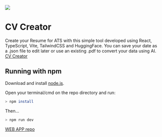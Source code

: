 <img src="https://www.richardborges.dev/static/img/projects/cv-creator.webp">

# CV Creator

Create your Resume for ATS with this simple tool developed using React, TypeScript, Vite, TailwindCSS and HuggingFace.
You can save your date as a .json file to edit later or use an existing .pdf to convert your data using AI.
[CV Creator](https://www.cvcreator.richardborges.dev/)

## Running with npm

Download and install [node.js](https://nodejs.org/en).

Open your terminal/cmd on the repo directory and run:

```bash
> npm install
```

Then...

```bash
> npm run dev
```

[WEB APP repo](https://github.com/ribborges/cv-creator)